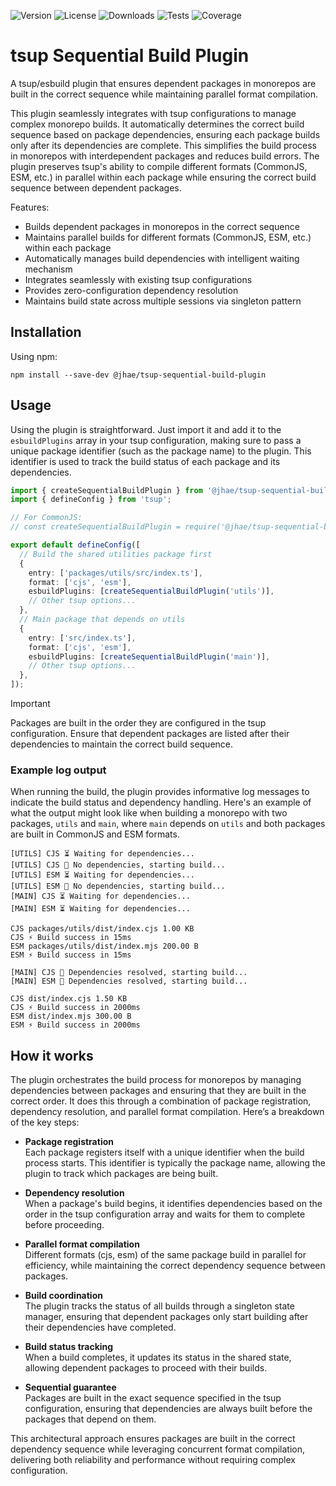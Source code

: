 ![Version](https://img.shields.io/npm/v/%40jhae/tsup-sequential-build-plugin?label=Version&labelColor=%23404850&color=blue)
![License](https://img.shields.io/github/license/jhae-de/tsup-sequential-build-plugin?label=License&labelColor=%23404850&color=blue)
![Downloads](https://img.shields.io/npm/dt/%40jhae%2Ftsup-sequential-build-plugin?label=Downloads&labelColor=%23404850&color=blue)
![Tests](https://img.shields.io/github/actions/workflow/status/jhae-de/tsup-sequential-build-plugin/analyze.yaml?label=Tests&labelColor=%23404850)
![Coverage](https://img.shields.io/codecov/c/github/jhae-de/tsup-sequential-build-plugin/main?label=Coverage&labelColor=%23404850)

# tsup Sequential Build Plugin

A tsup/esbuild plugin that ensures dependent packages in monorepos are built in the correct sequence while maintaining
parallel format compilation.

This plugin seamlessly integrates with tsup configurations to manage complex monorepo builds. It automatically
determines the correct build sequence based on package dependencies, ensuring each package builds only after its
dependencies are complete. This simplifies the build process in monorepos with interdependent packages and reduces build
errors. The plugin preserves tsup's ability to compile different formats (CommonJS, ESM, etc.) in parallel within each
package while ensuring the correct build sequence between dependent packages.

Features:

- Builds dependent packages in monorepos in the correct sequence
- Maintains parallel builds for different formats (CommonJS, ESM, etc.) within each package
- Automatically manages build dependencies with intelligent waiting mechanism
- Integrates seamlessly with existing tsup configurations
- Provides zero-configuration dependency resolution
- Maintains build state across multiple sessions via singleton pattern

## Installation

Using npm:

```shell
npm install --save-dev @jhae/tsup-sequential-build-plugin
```

## Usage

Using the plugin is straightforward. Just import it and add it to the `esbuildPlugins` array in your tsup configuration,
making sure to pass a unique package identifier (such as the package name) to the plugin. This identifier is used to
track the build status of each package and its dependencies.

```typescript
import { createSequentialBuildPlugin } from '@jhae/tsup-sequential-build-plugin';
import { defineConfig } from 'tsup';

// For CommonJS:
// const createSequentialBuildPlugin = require('@jhae/tsup-sequential-build-plugin');

export default defineConfig([
  // Build the shared utilities package first
  {
    entry: ['packages/utils/src/index.ts'],
    format: ['cjs', 'esm'],
    esbuildPlugins: [createSequentialBuildPlugin('utils')],
    // Other tsup options...
  },
  // Main package that depends on utils
  {
    entry: ['src/index.ts'],
    format: ['cjs', 'esm'],
    esbuildPlugins: [createSequentialBuildPlugin('main')],
    // Other tsup options...
  },
]);
```

> [!IMPORTANT]
> Packages are built in the order they are configured in the tsup configuration. Ensure that dependent packages are
> listed after their dependencies to maintain the correct build sequence.

### Example log output

When running the build, the plugin provides informative log messages to indicate the build status and dependency
handling. Here's an example of what the output might look like when building a monorepo with two packages, `utils` and
`main`, where `main` depends on `utils` and both packages are built in CommonJS and ESM formats.

```shell
[UTILS] CJS ⏳ Waiting for dependencies...
[UTILS] CJS 🚀 No dependencies, starting build...
[UTILS] ESM ⏳ Waiting for dependencies...
[UTILS] ESM 🚀 No dependencies, starting build...
[MAIN] CJS ⏳ Waiting for dependencies...
[MAIN] ESM ⏳ Waiting for dependencies...

CJS packages/utils/dist/index.cjs 1.00 KB
CJS ⚡️ Build success in 15ms
ESM packages/utils/dist/index.mjs 200.00 B
ESM ⚡️ Build success in 15ms

[MAIN] CJS 🚀 Dependencies resolved, starting build...
[MAIN] ESM 🚀 Dependencies resolved, starting build...

CJS dist/index.cjs 1.50 KB
CJS ⚡️ Build success in 2000ms
ESM dist/index.mjs 300.00 B
ESM ⚡️ Build success in 2000ms
```

## How it works

The plugin orchestrates the build process for monorepos by managing dependencies between packages and ensuring that they
are built in the correct order. It does this through a combination of package registration, dependency resolution, and
parallel format compilation. Here’s a breakdown of the key steps:

- **Package registration**  
  Each package registers itself with a unique identifier when the build process starts. This identifier is typically the
  package name, allowing the plugin to track which packages are being built.

- **Dependency resolution**  
  When a package's build begins, it identifies dependencies based on the order in the tsup configuration array and waits
  for them to complete before proceeding.

- **Parallel format compilation**  
  Different formats (cjs, esm) of the same package build in parallel for efficiency, while maintaining the correct
  dependency sequence between packages.

- **Build coordination**  
  The plugin tracks the status of all builds through a singleton state manager, ensuring that dependent packages only
  start building after their dependencies have completed.

- **Build status tracking**  
  When a build completes, it updates its status in the shared state, allowing dependent packages to proceed with their
  builds.

- **Sequential guarantee**  
  Packages are built in the exact sequence specified in the tsup configuration, ensuring that dependencies are always
  built before the packages that depend on them.

This architectural approach ensures packages are built in the correct dependency sequence while leveraging concurrent
format compilation, delivering both reliability and performance without requiring complex configuration.
